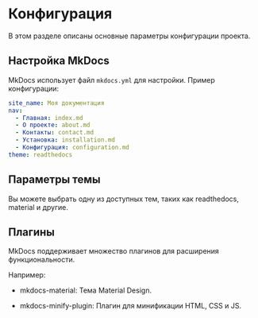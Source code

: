 # Конфигурация

В этом разделе описаны основные параметры конфигурации проекта.

## Настройка MkDocs

MkDocs использует файл `mkdocs.yml` для настройки. Пример конфигурации:

```yaml
site_name: Моя документация
nav:
  - Главная: index.md
  - О проекте: about.md
  - Контакты: contact.md
  - Установка: installation.md
  - Конфигурация: configuration.md
theme: readthedocs
```

## Параметры темы

Вы можете выбрать одну из доступных тем, таких как readthedocs, material и другие.

## Плагины

MkDocs поддерживает множество плагинов для расширения функциональности. 

Например:

- mkdocs-material: Тема Material Design.

- mkdocs-minify-plugin: Плагин для минификации HTML, CSS и JS.